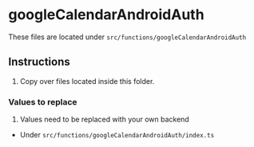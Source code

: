 # googleCalendarAndroidAuth

These files are located under `src/functions/googleCalendarAndroidAuth`

## Instructions

1. Copy over files located inside this folder.

### Values to replace

1. Values need to be replaced with your own backend

- Under `src/functions/googleCalendarAndroidAuth/index.ts`
